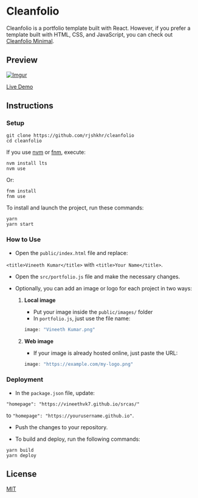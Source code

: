 # Cleanfolio

Cleanfolio is a portfolio template built with React. However, if you prefer a template built with HTML, CSS, and JavaScript, you can check out [Cleanfolio Minimal](https://github.com/rjshkhr/cleanfolio-minimal).

## Preview

[![Imgur](https://imgur.com/FwDMNEM.gif)](https://vineethvk7.github.io/srcas/)

[Live Demo](https://vineethvk7.github.io/srcas/)

## Instructions

### Setup

```shell
git clone https://github.com/rjshkhr/cleanfolio
cd cleanfolio
```

If you use [nvm](https://github.com/nvm-sh/nvm) or [fnm](https://github.com/Schniz/fnm), execute:

```shell
nvm install lts
nvm use
```

Or:

```shell
fnm install
fnm use
```

To install and launch the project, run these commands:

```shell
yarn
yarn start
```

### How to Use

- Open the `public/index.html` file and replace:

`<title>Vineeth Kumar</title>` with `<title>Your Name</title>`.

- Open the `src/portfolio.js` file and make the necessary changes.

- Optionally, you can add an image or logo for each project in two ways:
  1. **Local image**
     - Put your image inside the `public/images/` folder
     - In `portfolio.js`, just use the file name:
      ```js
      image: "Vineeth Kumar.png"
      ```

  2. **Web image**
     - If your image is already hosted online, just paste the URL:
     ```js
     image: "https://example.com/my-logo.png"
     ```



### Deployment

- In the `package.json` file, update:

`"homepage": "https://vineethvk7.github.io/srcas/"`

to `"homepage": "https://yourusername.github.io"`.

- Push the changes to your repository.

- To build and deploy, run the following commands:

```shell
yarn build
yarn deploy
```

## License

[MIT](https://choosealicense.com/licenses/mit/)
